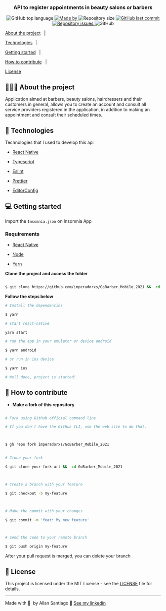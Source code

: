 

<h3  align="center">

API to register appointments in beauty salons or barbers

</h3>



<p  align="center">

<img  alt="GitHub top language"  src="https://img.shields.io/github/languages/top/imperadorxs/GoBarber_Mobile_2021">



<a  href="https://www.linkedin.com/in/imperadorxs/"  target="_blank"  rel="noopener noreferrer">

<img  alt="Made by"  src="https://img.shields.io/badge/made%20by-Allan%20Santiago-%20">

</a>



<img  alt="Repository size"  src="https://img.shields.io/github/repo-size/imperadorxs/GoBarber_Mobile_2021">



<a  href="https://github.com/imperadorxs/GoBarber_Mobile_2021/commits/main">

<img  alt="GitHub last commit"  src="https://img.shields.io/github/last-commit/imperadorxs/GoBarber_Mobile_2021">

</a>



<a  href="https://github.com/imperadorxs/GoBarber_Mobile_2021/issues">

<img  alt="Repository issues"  src="https://img.shields.io/github/issues/imperadorxs/GoBarber_Mobile_2021">

</a>



<img  alt="GitHub"  src="https://img.shields.io/github/license/imperadorxs/GoBarber_Mobile_2021">

</p>



<p  align="center">

<a  href="#-about-the-project">About the project</a>&nbsp;&nbsp;&nbsp;|&nbsp;&nbsp;&nbsp;

<a  href="#-technologies">Technologies</a>&nbsp;&nbsp;&nbsp;|&nbsp;&nbsp;&nbsp;

<a  href="#-getting-started">Getting started</a>&nbsp;&nbsp;&nbsp;|&nbsp;&nbsp;&nbsp;

<a  href="#-how-to-contribute">How to contribute</a>&nbsp;&nbsp;&nbsp;|&nbsp;&nbsp;&nbsp;

<a  href="#-license">License</a>

</p>




## 👨🏻‍💻 About the project




Application aimed at barbers, beauty salons, hairdressers and their customers in general, allows you to create an account and consult all service providers registered in the application, in addition to making an appointment and consult their scheduled times.



## 🚀 Technologies



Technologies that I used to develop this api



- [React Native](https://reactnative.dev/)

- [Typescript](https://www.typescriptlang.org/docs/handbook/typescript-in-5-minutes.html)

- [Eslint](https://eslint.org/)

- [Prettier](https://prettier.io/)

- [EditorConfig](https://editorconfig.org/)



## 💻 Getting started



Import the `Insomnia.json` on Insomnia App



### Requirements



- [React Native](https://reactnative.dev/)

- [Node](https://nodejs.org/en/download/)

- [Yarn](https://classic.yarnpkg.com/en/docs/install#windows-stable)



**Clone the project and access the folder**



```bash

$ git clone https://github.com/imperadorxs/GoBarber_Mobile_2021 &&  cd GoBarber_Mobile_2021

```


**Follow the steps below**


```bash
# Install the dependencies

$ yarn

# start react-native

yarn start

# run the app in your emulator or device android

$ yarn android

# or run in ios device

$ yarn ios

# Well done, project is started!

```





## 🤔 How to contribute



- **Make a fork of this repository**



```bash

# Fork using GitHub official command line

# If you don't have the GitHub CLI, use the web site to do that.



$ gh repo fork imperadorxs/GoBarber_Mobile_2021

```



```bash

# Clone your fork

$ git clone your-fork-url &&  cd GoBarber_Mobile_2021



# Create a branch with your feature

$ git checkout -b my-feature



# Make the commit with your changes

$ git commit -m 'feat: My new feature'



# Send the code to your remote branch

$ git push origin my-feature

```



After your pull request is merged, you can delete your branch



## 📝 License



This project is licensed under the MIT License - see the [LICENSE](LICENSE) file for details.



---



Made with 💜&nbsp; by Allan Santiago 👋 [See my linkedin](https://www.linkedin.com/in/imperadorxs/)
